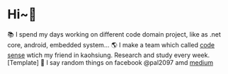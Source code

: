 # Hi~👋

📚 I spend my days working on different code domain project, like as .net core, android, embedded system...
🌎 I make a team which called [code sense](https://trello.com/b/WgsNsCpq/%E6%91%B3sense%E8%AE%80%E6%9B%B8%E6%9C%83%E7%89%88) wtich my friend in kaohsiung. Research and study every week. [Template]
📢 I say random things on facebook @pal2097 amd [medium](https://medium.com/@pal2097)
